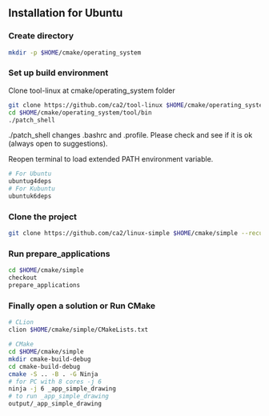 <!-- Installation -->
## Installation for Ubuntu


### Create directory

```bash
mkdir -p $HOME/cmake/operating_system
```

### Set up build environment
Clone tool-linux at cmake/operating_system folder
```bash
git clone https://github.com/ca2/tool-linux $HOME/cmake/operating_system/tool
cd $HOME/cmake/operating_system/tool/bin
./patch_shell
```
./patch_shell changes .bashrc and .profile. Please check and see if it is ok (always open to suggestions).

Reopen terminal to load extended PATH environment variable.

```bash
# For Ubuntu
ubuntug4deps
# For Kubuntu
ubuntuk6deps
```

### Clone the project
```bash
git clone https://github.com/ca2/linux-simple $HOME/cmake/simple --recurse-submodules
```

### Run prepare_applications
```bash
cd $HOME/cmake/simple
checkout
prepare_applications
```

### Finally open a solution or Run CMake

```bash
# CLion
clion $HOME/cmake/simple/CMakeLists.txt
```

```bash
# CMake
cd $HOME/cmake/simple
mkdir cmake-build-debug
cd cmake-build-debug
cmake -S .. -B . -G Ninja
# for PC with 8 cores -j 6
ninja -j 6 _app_simple_drawing
# to run _app_simple_drawing
output/_app_simple_drawing
```
